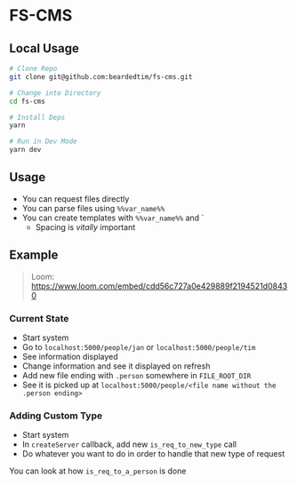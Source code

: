 # FS-CMS

## Local Usage

```sh
# Clone Repo
git clone git@github.com:beardedtim/fs-cms.git

# Change into Directory
cd fs-cms

# Install Deps
yarn

# Run in Dev Mode
yarn dev
```

## Usage

- You can request files directly
- You can parse files using `%%var_name%%`
- You can create templates with `%%var_name%%` and `<!--#include 'path/relative/to/FILE_ROOT_DIR' -->
  - Spacing is _vitally_ important


## Example

> Loom: https://www.loom.com/embed/cdd56c727a0e429889f2194521d08430

### Current State

- Start system
- Go to `localhost:5000/people/jan` or `localhost:5000/people/tim`
- See information displayed
- Change information and see it displayed on refresh
- Add new file ending with `.person` somewhere in `FILE_ROOT_DIR`
- See it is picked up at `localhost:5000/people/<file name without the .person ending>`


### Adding Custom Type

- Start system
- In `createServer` callback, add new `is_req_to_new_type` call
- Do whatever you want to do in order to handle that new type of request

You can look at how `is_req_to_a_person` is done
